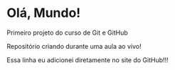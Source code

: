 # Olá, Mundo!
 Primeiro projeto do curso de Git e GitHub

Repositório criando durante uma aula ao vivo!

Essa linha eu adicionei diretamente no site do GitHub!!!
